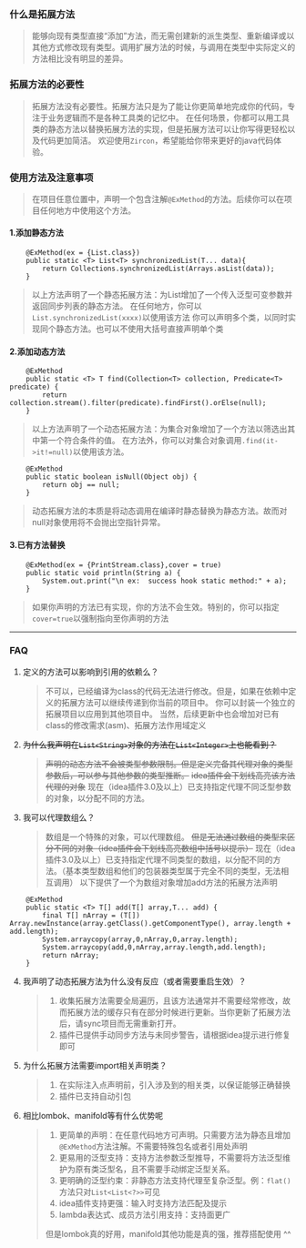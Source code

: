 ### 什么是拓展方法

> 能够向现有类型直接“添加”方法，而无需创建新的派生类型、重新编译或以其他方式修改现有类型。调用扩展方法的时候，与调用在类型中实际定义的方法相比没有明显的差异。


### 拓展方法的必要性
> 拓展方法没有必要性。拓展方法只是为了能让你更简单地完成你的代码，专注于业务逻辑而不是各种工具类的记忆中。
> 在任何场景，你都可以用工具类的静态方法以替换拓展方法的实现，但是拓展方法可以让你写得更轻松以及代码更加简洁。
> 欢迎使用`Zircon`，希望能给你带来更好的java代码体验。

### 使用方法及注意事项

> 在项目任意位置中，声明一个包含注解`@ExMethod`的方法。后续你可以在项目任何地方中使用这个方法。

#### 1.添加静态方法

``` 
    @ExMethod(ex = {List.class})
    public static <T> List<T> synchronizedList(T... data){
        return Collections.synchronizedList(Arrays.asList(data));
    }
```

> 以上方法声明了一个静态拓展方法：为List增加了一个传入泛型可变参数并返回同步列表的静态方法。
> 在任何地方，你可以`List.synchronizedList(xxxx)`以使用该方法
> 你可以声明多个类，以同时实现同个静态方法。也可以不使用大括号直接声明单个类

#### 2.添加动态方法

``` 
    @ExMethod
    public static <T> T find(Collection<T> collection, Predicate<T> predicate) {
        return collection.stream().filter(predicate).findFirst().orElse(null);
    }
``` 

> 以上方法声明了一个动态拓展方法：为集合对象增加了一个方法以筛选出其中第一个符合条件的值。
> 在方法外，你可以对集合对象调用`.find(it->it!=null)`以使用该方法。

``` 
    @ExMethod
    public static boolean isNull(Object obj) {
        return obj == null;
    }
```

> 动态拓展方法的本质是将动态调用在编译时静态替换为静态方法。故而对null对象使用将不会抛出空指针异常。

#### 3.已有方法替换

``` 
    @ExMethod(ex = {PrintStream.class},cover = true)
    public static void println(String a) {
        System.out.print("\n ex:  success hook static method:" + a);
    }
```

> 如果你声明的方法已有实现，你的方法不会生效。特别的，你可以指定`cover=true`以强制指向至你声明的方法

----------------  

### FAQ

1. 定义的方法可以影响到引用的依赖么？

   > 不可以，已经编译为class的代码无法进行修改。但是，如果在依赖中定义的拓展方法可以继续传递到你当前的项目中。
   > 你可以封装一个独立的拓展项目以应用到其他项目中。
   > 当然，后续更新中也会增加对已有class的修改需求(asm)、拓展方法作用域定义

2. ~~为什么我声明在`List<String>`对象的方法在`List<Integer>`上也能看到？~~
   > ~~声明的动态方法不会被类型参数限制。但是定义完备其代理对象的类型参数后，可以参与其他参数的类型推断。~~
   > ~~idea插件会下划线高亮该方法代理的对象~~
   > 现在（idea插件3.0及以上）已支持指定代理不同泛型参数的对象，以分配不同的方法。

3. 我可以代理数组么？
   > 数组是一个特殊的对象，可以代理数组。
   > ~~但是无法通过数组的类型来区分不同的对象（idea插件会下划线高亮数组中括号以提示）~~
   > 现在（idea插件3.0及以上）已支持指定代理不同类型的数组，以分配不同的方法。（基本类型数组和他们的包装器类型属于完全不同的类型，无法相互调用）
   > 以下提供了一个为数组对象增加add方法的拓展方法声明

``` 
    @ExMethod
    public static <T> T[] add(T[] array,T... add) {
        final T[] nArray = (T[]) Array.newInstance(array.getClass().getComponentType(), array.length + add.length);
        System.arraycopy(array,0,nArray,0,array.length);
        System.arraycopy(add,0,nArray,array.length,add.length);
        return nArray;
    }
```

4. 我声明了动态拓展方法为什么没有反应（或者需要重启生效）？
   > 1. 收集拓展方法需要全局遍历，且该方法通常并不需要经常修改，故而拓展方法的缓存只有在部分时候进行更新。当你更新了拓展方法后，请sync项目而无需重新打开。
   > 2. 插件已提供手动同步方法与未同步警告，请根据idea提示进行修复即可

5. 为什么拓展方法需要import相关声明类？
   > 1. 在实际注入点声明前，引入涉及到的相关类，以保证能够正确替换
   > 2. 插件已支持自动引包

6. 相比lombok、manifold等有什么优势呢
   > 1. 更简单的声明：在任意代码地方可声明。只需要方法为静态且增加`@ExMethod`方法注解。不需要特殊包名或者引用处声明
   > 2. 更易用的泛型支持：支持方法参数泛型推导，不需要将方法泛型维护为原有类泛型名，且不需要手动绑定泛型关系。
   > 3. 更明确的泛型约束：非静态方法支持代理至复杂泛型。例：`flat()`方法只对`List<List<?>>`可见
   > 4. idea插件支持更强：输入时支持方法匹配及提示
   > 5. lambda表达式、成员方法引用支持：支持面更广
   > 
   > 但是lombok真的好用，manifold其他功能是真的强，推荐搭配使用 ^^
